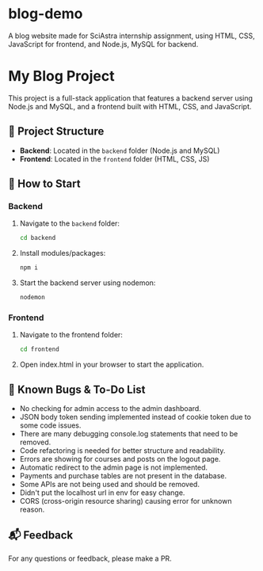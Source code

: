 # blog-demo

A blog website made for SciAstra internship assignment, using HTML, CSS, JavaScript for frontend, and Node.js, MySQL for backend.

# My Blog Project

This project is a full-stack application that features a backend server using Node.js and MySQL, and a frontend built with HTML, CSS, and JavaScript. 

## 📁 Project Structure

- **Backend**: Located in the `backend` folder (Node.js and MySQL)
- **Frontend**: Located in the `frontend` folder (HTML, CSS, JS)

## 🚀 How to Start

### Backend
1. Navigate to the `backend` folder:
   ```bash
   cd backend
2. Install modules/packages:
    ```bash
    npm i
3. Start the backend server using nodemon:
    ```bash
    nodemon
### Frontend
1. Navigate to the frontend folder:
    ```bash
    cd frontend
2. Open index.html in your browser to start the application.

## 🐞 Known Bugs & To-Do List

- No checking for admin access to the admin dashboard.
- JSON body token sending implemented instead of cookie token due to some code issues.
- There are many debugging console.log statements that need to be removed.
- Code refactoring is needed for better structure and readability.
- Errors are showing for courses and posts on the logout page.
- Automatic redirect to the admin page is not implemented.
- Payments and purchase tables are not present in the database.
- Some APIs are not being used and should be removed.
- Didn't put the localhost url in env for easy change.
- CORS (cross-origin resource sharing) causing error for unknown reason.

## 📬 Feedback

For any questions or feedback, please make a PR.
